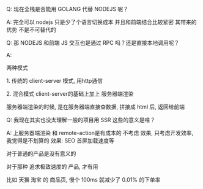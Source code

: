 Q: 现在全栈是否能用 GOLANG 代替 NODEJS 呢？

A: 完全可以 nodejs 只是少了个语言切换成本 并且和前端结合比较紧密 其带来的优势 不是不可替代的

Q: 那 NODEJS 和前端 JS 交互也是通过 RPC 吗？还是直接本地调用呢？

A:

两种模式

1. 传统的 client-server 模式, 用http通信

2. 混合模式 client-server的基础上加上 服务器端渲染

服务器端渲染的时候, 是在服务器端直接查数据, 拼接成 html 后, 返回给前端

Q: 我现在其实也没太理解一般的项目用 SSR 这些的意义是啥？

A: 上服务器端渲染 和 remote-action是有成本的 不考虑 效果, 只考虑开发效率, 我觉得是不划算的 效果: SEO 首屏加载速度等

对于普通的产品是没有意义的

对于那种 追求极致速度的 产品, 才有用

比如 天猫 淘宝 的 商品页, 慢个 100ms 就减少了 0.01% 的下单率